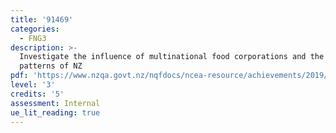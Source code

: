 ```yaml
---
title: '91469'
categories:
  - FNG3
description: >-
  Investigate the influence of multinational food corporations and the eating
  patterns of NZ
pdf: 'https://www.nzqa.govt.nz/nqfdocs/ncea-resource/achievements/2019/as91469.pdf'
level: '3'
credits: '5'
assessment: Internal
ue_lit_reading: true
---
```


